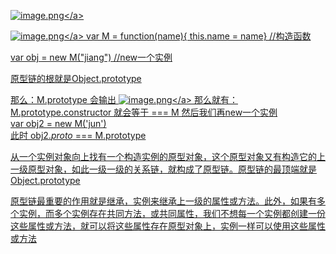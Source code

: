 
<a data-fancybox title="image.png" href="https://p9-juejin.byteimg.com/tos-cn-i-k3u1fbpfcp/663587c8bc574c1bb8016a3d96aedfba~tplv-k3u1fbpfcp-watermark.image?">![image.png](https://p9-juejin.byteimg.com/tos-cn-i-k3u1fbpfcp/663587c8bc574c1bb8016a3d96aedfba~tplv-k3u1fbpfcp-watermark.image?)</a>

<a data-fancybox title="image.png" href="https://p9-juejin.byteimg.com/tos-cn-i-k3u1fbpfcp/728443cbaefd4e0f849f9f846e89e583~tplv-k3u1fbpfcp-watermark.image?">![image.png](https://p9-juejin.byteimg.com/tos-cn-i-k3u1fbpfcp/728443cbaefd4e0f849f9f846e89e583~tplv-k3u1fbpfcp-watermark.image?)</a>
var M = function(name){ this.name = name}  //构造函数

var obj = new M("jiang")  //new一个实例

原型链的根就是Object.prototype

那么：M.prototype  会输出
<a data-fancybox title="image.png" href="https://p9-juejin.byteimg.com/tos-cn-i-k3u1fbpfcp/0973a99a707940f990d488b510732d94~tplv-k3u1fbpfcp-watermark.image?">![image.png](https://p9-juejin.byteimg.com/tos-cn-i-k3u1fbpfcp/0973a99a707940f990d488b510732d94~tplv-k3u1fbpfcp-watermark.image?)</a>
那么就有：M.prototype.constructor 就会等于 === M
然后我们再new一个实例 <br/>
var obj2 = new M('jun')<br/>
此时 obj2._proto_ === M.prototype <br/>

从一个实例对象向上找有一个构造实例的原型对象，这个原型对象又有构造它的上一级原型对象，如此一级一级的关系链，就构成了原型链。原型链的最顶端就是Object.prototype

原型链最重要的作用就是继承，实例来继承上一级的属性或方法。此外，如果有多个实例，而多个实例存在共同方法，或共同属性，我们不想每一个实例都创建一份这些属性或方法，就可以将这些属性存在原型对象上，实例一样可以使用这些属性或方法